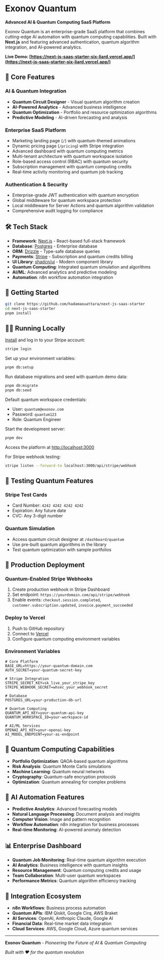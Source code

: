 # Exonov Quantum

**Advanced AI & Quantum Computing SaaS Platform**

Exonov Quantum is an enterprise-grade SaaS platform that combines cutting-edge AI automation with quantum computing capabilities. Built with **Next.js** and featuring advanced authentication, quantum algorithm integration, and AI-powered analytics.

**Live Demo: [https://next-js-saas-starter-six-liard.vercel.app/](https://next-js-saas-starter-six-liard.vercel.app/)**

## 🚀 Core Features

### AI & Quantum Integration
- **Quantum Circuit Designer** - Visual quantum algorithm creation
- **AI-Powered Analytics** - Advanced business intelligence
- **Quantum Optimization** - Portfolio and resource optimization algorithms
- **Predictive Modeling** - AI-driven forecasting and analysis

### Enterprise SaaS Platform
- Marketing landing page (`/`) with quantum-themed animations
- Dynamic pricing page (`/pricing`) with Stripe integration
- Advanced dashboard with quantum computing metrics
- Multi-tenant architecture with quantum workspace isolation
- Role-based access control (RBAC) with quantum security
- Subscription management with quantum computing credits
- Real-time activity monitoring and quantum job tracking

### Authentication & Security
- Enterprise-grade JWT authentication with quantum encryption
- Global middleware for quantum workspace protection
- Local middleware for Server Actions and quantum algorithm validation
- Comprehensive audit logging for compliance

## 🛠 Tech Stack

- **Framework**: [Next.js](https://nextjs.org/) - React-based full-stack framework
- **Database**: [Postgres](https://www.postgresql.org/) - Enterprise database
- **ORM**: [Drizzle](https://orm.drizzle.team/) - Type-safe database queries
- **Payments**: [Stripe](https://stripe.com/) - Subscription and quantum credits billing
- **UI Library**: [shadcn/ui](https://ui.shadcn.com/) - Modern component library
- **Quantum Computing**: Integrated quantum simulation and algorithms
- **AI/ML**: Advanced analytics and predictive modeling
- **Automation**: n8n workflow automation integration

## 🔧 Getting Started

```bash
git clone https://github.com/hadamaouattara/next-js-saas-starter
cd next-js-saas-starter
pnpm install
```

## 🏃‍♂️ Running Locally

[Install](https://docs.stripe.com/stripe-cli) and log in to your Stripe account:

```bash
stripe login
```

Set up your environment variables:

```bash
pnpm db:setup
```

Run database migrations and seed with quantum demo data:

```bash
pnpm db:migrate
pnpm db:seed
```

Default quantum workspace credentials:

- User: `quantum@exonov.com`
- Password: `quantum123`
- Role: Quantum Engineer

Start the development server:

```bash
pnpm dev
```

Access the platform at [http://localhost:3000](http://localhost:3000)

For Stripe webhook testing:

```bash
stripe listen --forward-to localhost:3000/api/stripe/webhook
```

## 🧪 Testing Quantum Features

### Stripe Test Cards
- Card Number: `4242 4242 4242 4242`
- Expiration: Any future date
- CVC: Any 3-digit number

### Quantum Simulation
- Access quantum circuit designer at `/dashboard/quantum`
- Use pre-built quantum algorithms in the library
- Test quantum optimization with sample portfolios

## 🚀 Production Deployment

### Quantum-Enabled Stripe Webhooks
1. Create production webhook in Stripe Dashboard
2. Set endpoint: `https://yourdomain.com/api/stripe/webhook`
3. Enable events: `checkout.session.completed`, `customer.subscription.updated`, `invoice.payment_succeeded`

### Deploy to Vercel
1. Push to GitHub repository
2. Connect to [Vercel](https://vercel.com/)
3. Configure quantum computing environment variables

### Environment Variables
```env
# Core Platform
BASE_URL=https://your-quantum-domain.com
AUTH_SECRET=your-quantum-secret-key

# Stripe Integration
STRIPE_SECRET_KEY=sk_live_your_stripe_key
STRIPE_WEBHOOK_SECRET=whsec_your_webhook_secret

# Database
POSTGRES_URL=your-production-db-url

# Quantum Computing
QUANTUM_API_KEY=your-quantum-api-key
QUANTUM_WORKSPACE_ID=your-workspace-id

# AI/ML Services
OPENAI_API_KEY=your-openai-key
AI_MODEL_ENDPOINT=your-ai-endpoint
```

## 🔮 Quantum Computing Capabilities

- **Portfolio Optimization**: QAOA-based quantum algorithms
- **Risk Analysis**: Quantum Monte Carlo simulations
- **Machine Learning**: Quantum neural networks
- **Cryptography**: Quantum-safe encryption protocols
- **Optimization**: Quantum annealing for complex problems

## 🤖 AI Automation Features

- **Predictive Analytics**: Advanced forecasting models
- **Natural Language Processing**: Document analysis and insights
- **Computer Vision**: Image and pattern recognition
- **Workflow Automation**: n8n integration for business processes
- **Real-time Monitoring**: AI-powered anomaly detection

## 📊 Enterprise Dashboard

- **Quantum Job Monitoring**: Real-time quantum algorithm execution
- **AI Analytics**: Business intelligence with quantum insights
- **Resource Management**: Quantum computing credits and usage
- **Team Collaboration**: Multi-user quantum workspaces
- **Performance Metrics**: Quantum algorithm efficiency tracking

## 🔗 Integration Ecosystem

- **n8n Workflows**: Business process automation
- **Quantum APIs**: IBM Qiskit, Google Cirq, AWS Braket
- **AI Services**: OpenAI, Anthropic Claude, Google AI
- **Financial Data**: Real-time market data integration
- **Cloud Services**: AWS, Google Cloud, Azure quantum services

---

**Exonov Quantum** - *Pioneering the Future of AI & Quantum Computing*

*Built with ❤️ for the quantum revolution*
